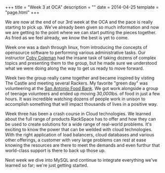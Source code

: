 +++
title = "Week 3 at OCA"
description = ""
date = 2014-04-25
template = "page.html"
+++

We are now at the end of our 3rd week at the OCA and the pace is really starting to pick up. We've already been given so much information and now we are getting to the point where we can start putting the pieces together. As fried as we feel already, we know the best is yet to come.

<!-- more -->

Week one was a dash through linux, from introducing the concepts of opensource
software to performing various administrative tasks. Our instructor [Coby Coleman](www.linkedin.com/pub/coby-coleman/85/2a8/475) had the insane task of taking dozens of complex topics and presenting them to the group, but he made
sure we understood what we were doing along the way to get us ready to move forward.

Week two the group really came together and became inspired by visting The Castle and meeting several Rackers. My favorite "green day" was volunteering at the [San Antonio Food Bank](www.safoodbank.org). We got work alongside a group of teenage volunteers and ended up moving *30,000*lbs. of food in just a few hours. It was incredible watching dozens of people work in unison to accomplish something that will impact thousands of lives in a positive way. 

Week three has been a crash course in Cloud technologies. We learned about the full range of products RackSpace has to offer and how they can be used to create solutions for a wide range of real-world problems. It's exciting to know the power that can be weilded with cloud technologies. With the right application of load balancers, cloud databases and various other offerings, a customer with very large problems can rest at ease knowing the resources are there to meet the demands and even furthur that world-class support is there to back up those up.

Next week we dive into MySQL and continue to integrate everything we've learned so far; we're just getting started.
